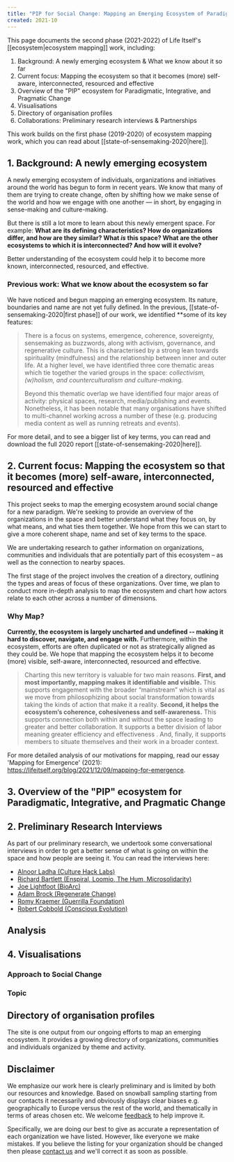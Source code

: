 ```yaml
---
title: "PIP for Social Change: Mapping an Emerging Ecosystem of Paradigmatic, Integrative, and Pragmatic Change Agents"
created: 2021-10
---
```

This page documents the second phase (2021-2022) of Life Itself's [[ecosystem|ecosystem mapping]] work, including:

1. Background: A newly emerging ecosystem & What we know about it so far
2. Current focus: Mapping the ecosystem so that it becomes (more) self-aware, interconnected, resourced and effective
3. Overview of the "PIP" ecosystem for Paradigmatic, Integrative, and Pragmatic Change
4. Visualisations
5. Directory of organisation profiles
6. Collaborations: Preliminary research interviews & Partnerships

This work builds on the first phase (2019-2020) of ecosystem mapping work, which you can read about [[state-of-sensemaking-2020|here]]. 

## 1. Background: A newly emerging ecosystem

A newly emerging ecosystem of individuals, organizations and initiatives around the world has begun to form in recent years. We know that many of them are trying to create change, often by shifting how we make sense of the world and how we engage with one another — in short, by engaging in sense-making and culture-making.

But there is still a lot more to learn about this newly emergent space. For example: **What are its defining characteristics? How do organizations differ, and how are they similar? What _is_ this space? What are the other ecosystems to which it is interconnected? And how will it evolve?** 

Better understanding of the ecosystem could help it to become more known, interconnected, resourced, and effective.

### Previous work: What we know about the ecosystem so far

We have noticed and begun mapping an emerging ecosystem. Its nature, boundaries and name are not yet fully defined. In the previous, [[state-of-sensemaking-2020|first phase]] of our work, we identified **some of its key features: 

>There is a focus on systems, emergence, coherence, sovereignty, sensemaking as buzzwords, along with activism, governance, and regenerative culture. This is characterised by a strong lean towards spirituality (mindfulness) and the relationship between inner and outer life. At a higher level, we have identified three core thematic areas which tie together the varied groups in the space: _collectivism, (w)holism, and counterculturalism and culture-making._ 
>
>Beyond this thematic overlap we have identified four major areas of activity: physical spaces, research, media/publishing and events. Nonetheless, it has been notable that many organisations have shifted to multi-channel working across a number of these (e.g. producing media content as well as running retreats and events).

For more detail, and to see a bigger list of key terms, you can read and download the full 2020 report [[state-of-sensemaking-2020|here]].

## 2. Current focus: Mapping the ecosystem so that it becomes (more) self-aware, interconnected, resourced and effective

This project seeks to map the emerging ecosystem around social change for a new paradigm. We're seeking to provide an overview of the organizations in the space and better understand what they focus on, by what means, and what ties them together. We hope from this we can start to give a more coherent shape, name and set of key terms to the space.

We are undertaking research to gather information on organizations, communities and individuals that are potentially part of this ecosystem – as well as the connection to nearby spaces. 

The first stage of the project involves the creation of a directory, outlining the types and areas of focus of these organizations. Over time, we plan to conduct more in-depth analysis to map the ecosystem and chart how actors relate to each other across a number of dimensions.

### Why Map?

**Currently, the ecosystem is largely uncharted and undefined -- making it hard to discover, navigate, and engage with.** Furthermore, within the ecosystem, efforts are often duplicated or not as strategically aligned as they could be. We hope that mapping the ecosystem helps it to become (more) visible, self-aware, interconnected, resourced and effective.

>Charting this new territory is valuable for two main reasons. **First, and most importantly, mapping makes it identifiable and visible.** This supports engagement with the broader “mainstream” which is vital as we move from philosophizing about social transformation towards taking the kinds of action that make it a reality. **Second, it helps the ecosystem’s coherence, cohesiveness and self-awareness.** This supports connection both within and without the space leading to greater and better collaboration. It supports a better division of labor meaning greater efficiency and effectiveness . And, finally, it supports members to situate themselves and their work in a broader context.

For more detailed analysis of our motivations for mapping, read our essay 'Mapping for Emergence' (2021): https://lifeitself.org/blog/2021/12/09/mapping-for-emergence. 

## 3. Overview of the "PIP" ecosystem for Paradigmatic, Integrative, and Pragmatic Change


## 2. Preliminary Research Interviews

As part of our preliminary research, we undertook some conversational interviews in order to get a better sense of what is going on within the space and how people are seeing it. You can read the interviews here: 

- [Alnoor Ladha (Culture Hack Labs)](https://lifeitself.org/blog/2021/07/13/ecosystem-mapping-conversation-4-with-alnoor-ladha)
- [Richard Bartlett (Enspiral, Loomio, The Hum, Microsolidarity)](https://lifeitself.org/blog/2021/07/02/richard-d-bartlett)
- [Joe Lightfoot (BioArc)](https://lifeitself.org/blog/2021/06/15/joe-lightfoot)
- [Adam Brock (Regenerate Change)](https://lifeitself.org/blog/2021/07/28/adam-brock-regenerate-change)
- [Romy Kraemer (Guerrilla Foundation)](https://lifeitself.org/blog/2021/07/20/romy-kraemer-guerrilla-foundation)
- [Robert Cobbold (Conscious Evolution)](https://lifeitself.org/blog/2021/06/23/conscious-evolution-robert-cobbold)

## Analysis

## 4. Visualisations

### Approach to Social Change

### Topic



## Directory of organisation profiles

The site is one output from our ongoing efforts to map an emerging ecosystem. It provides a growing directory of organizations, communities and individuals organized by theme and activity.



## Disclaimer

We emphasize our work here is clearly preliminary and is limited by both our resources and knowledge. Based on snowball sampling starting from our contacts it necessarily and obviously displays clear biases e.g. geographically to Europe versus the rest of the world, and thematically in terms of areas chosen etc. We welcome [feedback](https://lifeitself.org/contact) to help improve it.

Specifically, we are doing our best to give as accurate a representation of each organization we have listed. However, like everyone we make mistakes. If you believe the listing for your organization should be changed then please [contact us](https://lifeitself.org/contact) and we'll correct it as soon as possible.